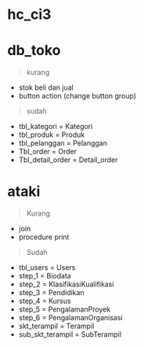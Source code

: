 # hc_ci3

# db_toko

> kurang

- stok beli dan jual
- button action (change button group)

> sudah

- tbl_kategori = Kategori
- tbl_produk = Produk
- tbl_pelanggan = Pelanggan
- Tbl_order = Order
- Tbl_detail_order = Detail_order



# ataki

> Kurang

- join 
- procedure print

> Sudah

- tbl_users = Users
- step_1 = Biodata
- step_2 = KlasifikasiKualifikasi
- step_3 = Pendidikan
- step_4 = Kursus
- step_5 = PengalamanProyek
- step_6 = PengalamanOrganisasi
- skt_terampil = Terampil
- sub_skt_terampil = SubTerampil